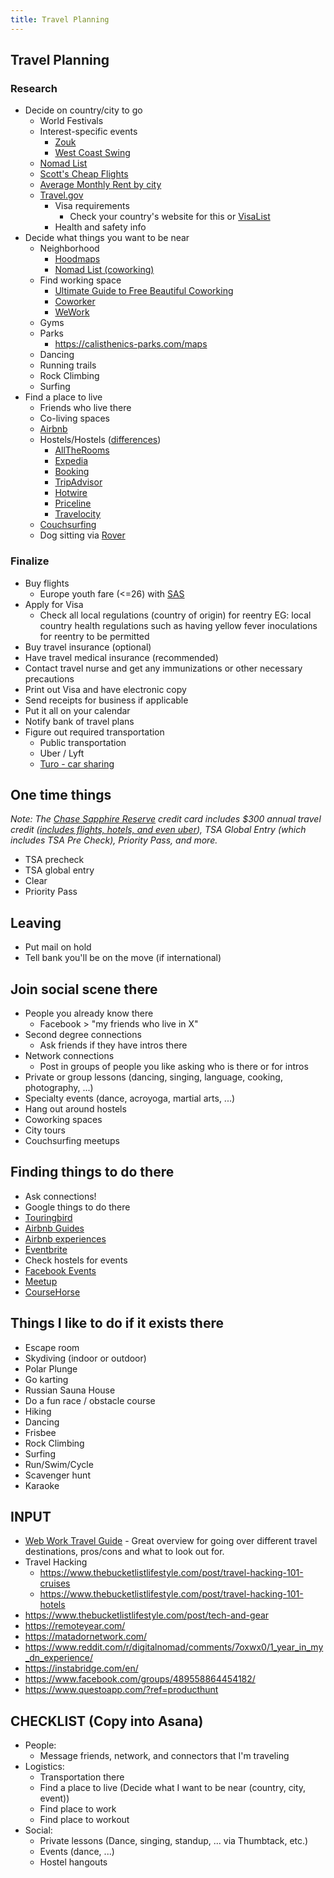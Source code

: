 ```yaml
---
title: Travel Planning
---
```


## Travel Planning
### Research
- Decide on country/city to go
  - World Festivals
  - Interest-specific events
    - [Zouk](http://zouktheworld.com/2018-zouk-calendar/)
    - [West Coast Swing](https://www.worldsdc.com/events/)
  - [Nomad List](https://nomadlist.com/)
  - [Scott's Cheap Flights](https://scottscheapflights.com/)
  - [Average Monthly Rent by city](https://i.redd.it/39f2re4pyi711.png)
  - [Travel.gov](https://travel.state.gov)
    - Visa requirements
      - Check your country's website for this or [VisaList](https://visalist.io/)
    - Health and safety info
- Decide what things you want to be near
  - Neighborhood
    - [Hoodmaps](https://hoodmaps.com/)
    - [Nomad List (coworking)](https://nomadlist.com/)
  - Find working space
    - [Ultimate Guide to Free Beautiful Coworking](https://www.lifestyle.engineering/post/the-guide-to-free-co-working)
    - [Coworker](https://www.coworker.com/)
    - [WeWork](https://www.wework.com/)
  - Gyms
  - Parks
    - https://calisthenics-parks.com/maps
  - Dancing
  - Running trails
  - Rock Climbing
  - Surfing
- Find a place to live
  - Friends who live there
  - Co-living spaces
  - [Airbnb](https://www.airbnb.com/)
  - Hostels/Hostels ([differences](http://www.thisisinsider.com/expedia-tripadvisor-priceline-travel-booking-site-comparison/#travelocity-6))
    - [AllTheRooms](https://www.alltherooms.com/)
    - [Expedia](https://www.expedia.com/)
    - [Booking](https://www.booking.com/)
    - [TripAdvisor](https://www.tripadvisor.com/)
    - [Hotwire](https://www.hotwire.com/)
    - [Priceline](https://www.priceline.com/)
    - [Travelocity](https://www.travelocity.com/)
  - [Couchsurfing](https://www.couchsurfing.com/)
  - Dog sitting via [Rover](https://www.rover.com/app/)

### Finalize
- Buy flights
  - Europe youth fare (<=26) with [SAS](https://www.flysas.com/en/us/?cep=242825)
- Apply for Visa
  - Check all local regulations (country of origin) for reentry EG: local country health regulations such as having yellow fever inoculations for reentry to be permitted
- Buy travel insurance (optional)
- Have travel medical insurance (recommended)
- Contact travel nurse and get any immunizations or other necessary precautions
- Print out Visa and have electronic copy
- Send receipts for business if applicable
- Put it all on your calendar
- Notify bank of travel plans
- Figure out required transportation
  - Public transportation
  - Uber / Lyft
  - [Turo - car sharing](https://turo.com/c/shanem559)

## One time things
_Note: The [Chase Sapphire Reserve](https://creditcards.chase.com/rewards-credit-cards/chase-sapphire-reserve) credit card includes $300 annual travel credit ([includes flights, hotels, and even uber](https://www.chase.com/index.jsp?pg_name=ccpmapp/shared/assets/page/Online_Rewards_FAQ)), TSA Global Entry (which includes TSA Pre Check), Priority Pass, and more._
- TSA precheck
- TSA global entry
- Clear
- Priority Pass

## Leaving
- Put mail on hold
- Tell bank you'll be on the move (if international)

## Join social scene there
- People you already know there
  - Facebook > "my friends who live in X"
- Second degree connections
  - Ask friends if they have intros there
- Network connections
  - Post in groups of people you like asking who is there or for intros
- Private or group lessons (dancing, singing, language, cooking, photography, ...)
- Specialty events (dance, acroyoga, martial arts, ...)
- Hang out around hostels
- Coworking spaces
- City tours
- Couchsurfing meetups

## Finding things to do there
- Ask connections!
- Google things to do there
- [Touringbird](https://www.touringbird.com/)
- [Airbnb Guides](https://www.airbnb.com/things-to-do)
- [Airbnb experiences](https://www.airbnb.com/s/experiences)
- [Eventbrite](https://www.eventbrite.com/)
- Check hostels for events
- [Facebook Events](https://www.facebook.com/events)
- [Meetup](https://www.meetup.com/)
- [CourseHorse](https://coursehorse.com/nyc)

## Things I like to do if it exists there
- Escape room
- Skydiving (indoor or outdoor)
- Polar Plunge
- Go karting
- Russian Sauna House
- Do a fun race / obstacle course
- Hiking
- Dancing
- Frisbee
- Rock Climbing
- Surfing
- Run/Swim/Cycle
- Scavenger hunt
- Karaoke

## INPUT
- [Web Work Travel Guide](https://www.dropbox.com/s/vh057jtym6yxee7/WebworktravelGuide2.5.pdf) - Great overview for going over different travel destinations, pros/cons and what to look out for.
- Travel Hacking
  - https://www.thebucketlistlifestyle.com/post/travel-hacking-101-cruises
  - https://www.thebucketlistlifestyle.com/post/travel-hacking-101-hotels
- https://www.thebucketlistlifestyle.com/post/tech-and-gear
- https://remoteyear.com/
- https://matadornetwork.com/
- https://www.reddit.com/r/digitalnomad/comments/7oxwx0/1_year_in_my_dn_experience/
- https://instabridge.com/en/
- https://www.facebook.com/groups/489558864454182/
- https://www.questoapp.com/?ref=producthunt

## CHECKLIST (Copy into Asana)
- People:
  - Message friends, network, and connectors that I'm traveling
- Logistics:
  - Transportation there
  - Find a place to live (Decide what I want to be near (country, city, event))
  - Find place to work
  - Find place to workout
- Social:
  - Private lessons (Dance, singing, standup, ... via Thumbtack, etc.)
  - Events (dance, ...)
  - Hostel hangouts
